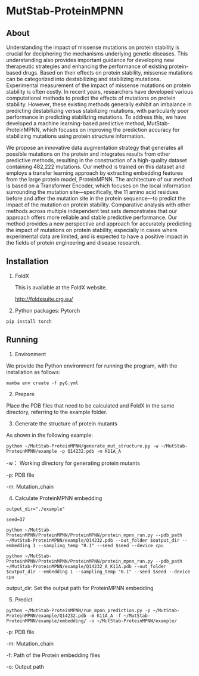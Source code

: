 # MutStab-ProteinMPNN
## About

Understanding the impact of missense mutations on protein stability is crucial for deciphering the mechanisms underlying genetic diseases. This understanding also provides important guidance for developing new therapeutic strategies and enhancing the performance of existing protein-based drugs. Based on their effects on protein stability, missense mutations can be categorized into destabilizing and stabilizing mutations. Experimental measurement of the impact of missense mutations on protein stability is often costly. In recent years, researchers have developed various computational methods to predict the effects of mutations on protein stability. However, these existing methods generally exhibit an imbalance in predicting destabilizing versus stabilizing mutations, with particularly poor performance in predicting stabilizing mutations. To address this, we have developed a machine learning-based predictive method, MutStab-ProteinMPNN, which focuses on improving the prediction accuracy for stabilizing mutations using protein structure information.

We propose an innovative data augmentation strategy that generates all possible mutations on the protein and integrates results from other predictive methods, resulting in the construction of a high-quality dataset containing 482,222 mutations. Our method is trained on this dataset and employs a transfer learning approach by extracting embedding features from the large protein model, ProteinMPNN. The architecture of our method is based on a Transformer Encoder, which focuses on the local information surrounding the mutation site—specifically, the 11 amino acid residues before and after the mutation site in the protein sequence—to predict the impact of the mutation on protein stability. Comparative analysis with other methods across multiple independent test sets demonstrates that our approach offers more reliable and stable predictive performance. Our method provides a new perspective and approach for accurately predicting the impact of mutations on protein stability, especially in cases where experimental data are limited, and is expected to have a positive impact in the fields of protein engineering and disease research.



## Installation

1. FoldX

   This is available at the FoldX website.

   http://foldxsuite.crg.eu/

2. Python packages: Pytorch

```
pip install torch
```



## Running

1. Environment

We provide the Python environment for running the program, with the installation as follows:

```
mamba env create -f pyG.yml
```


2. Prepare

Place the PDB files that need to be calculated and FoldX in the same directory, referring to the example folder.


3. Generate the structure of protein mutants

As shown in the following example:

```
python ~/MutStab-ProteinMPNN/generate_mut_structure.py -w ~/MutStab-ProteinMPNN/example -p Q14232.pdb -m K11A_A
```

-w： Working directory for generating protein mutants

-p: PDB file

-m: Mutation_chain


4. Calculate ProteinMPNN embedding

```
output_dir="./example"

seed=37

python ~/MutStab-ProteinMPNN/ProteinMPNN/ProteinMPNN/protein_mpnn_run.py --pdb_path ~/MutStab-ProteinMPNN/example/Q14232.pdb --out_folder $output_dir --embedding 1 --sampling_temp "0.1" --seed $seed --device cpu

python ~/MutStab-ProteinMPNN/ProteinMPNN/ProteinMPNN/protein_mpnn_run.py --pdb_path ~/MutStab-ProteinMPNN/example/Q14232_A_K11A.pdb --out_folder $output_dir --embedding 1 --sampling_temp "0.1" --seed $seed --device cpu
```

output_dir: Set the output path for ProteinMPNN embedding


5. Predict

```
python ~/MutStab-ProteinMPNN/run_mpnn_prediction.py -p ~/MutStab-ProteinMPNN/example/Q14232.pdb -m K11A_A -f ~/MutStab-ProteinMPNN/example/embedding/ -o ~/MutStab-ProteinMPNN/example/

```

-p: PDB file

-m: Mutation_chain

-f: Path of the Protein embedding files

-o: Output path





